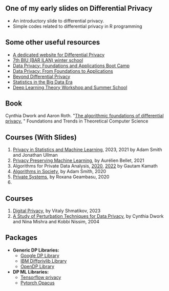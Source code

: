 ## One of my early slides on Differential Privacy
* An introductory slide to differential privacy.
* Simple codes related to differential privacy in R programming
## Some other useful resources
 * [A dedicated website for Differential Privacy](https://differentialprivacy.org/)
 * [7th BIU (BAR ILAN) winter school](https://www.youtube.com/playlist?list=PL8Vt-7cSFnw1li73YXZdTaiAeXFkmWWRh)
 * [Data Privacy: Foundations and Applications Boot Camp](https://youtube.com/playlist?list=PLgKuh-lKre11tx27MfGdff-SZwrYVEJ52&feature=shared)
 * [Data Privacy: From Foundations to Applications ](https://youtube.com/playlist?list=PLgKuh-lKre127daQmgd6Kq2PjV2Me6zP0&feature=shared)
 * [Beyond Differential Privacy](https://youtube.com/playlist?list=PLgKuh-lKre11iWnOvMCamL7hRDBUJhnxq&feature=shared)
 * [ Statistics in the Big Data Era ](https://youtube.com/playlist?list=PLgKuh-lKre13dRlx8GXoFWG8zqL8CnYN_&feature=shared)
 * [Deep Learning Theory Workshop and Summer School](https://youtube.com/playlist?list=PLgKuh-lKre10YK4RZ6mMylo3ftx_JJYYM&feature=shared)
    
## Book
Cynthia Dwork and Aaron Roth. "[The algorithmic foundations of differential privacy.](https://www.cis.upenn.edu/~aaroth/Papers/privacybook.pdf)
" Foundations and Trends in Theoretical Computer Science
## Courses (With Slides)
1. [Privacy in Statistics and Machine Learning](https://dpcourse.github.io/), 2023, 2021 by Adam Smith and Jonathan Ullman
2. [Privacy Preserving Machine Learning](http://researchers.lille.inria.fr/abellet/teaching/private_machine_learning_course.html), by Aurélien Bellet, 2021
3. Algorithms for Private Data Analysis, [2020](http://www.gautamkamath.com/CS860-fa2020.html), [2022](http://www.gautamkamath.com/courses/CS860-fa2022.html) by Gautam Kamath
4. [Algorithms in Society](https://docs.google.com/document/d/1MO9DSbJMMnJxgml3uwYRgw2LaXPzUaDGyDM1CU6Z-Tk/edit), by Adam Smith, 2020
5. [Private Systems](https://columbia.github.io/private-systems-class/), by Roxana Geambasu, 2020
6. []()


## Courses
1.  [Digital Privacy](https://www.cs.cornell.edu/~shmat/courses/cs6434/), by Vitaly Shmatikov, 2023
2.  [ A Study of Perturbation Techniques for Data Privacy](http://theory.stanford.edu/~nmishra/cs369-2004.html), by Cynthia Dwork and Nina Mishra and Kobbi Nissim, 2004

## Packages
* **Generic DP Libraries:**
    * [Google DP Library](https://github.com/google/differential-privacy)
    * [IBM Diffprivlib Library](https://github.com/IBM/differential-privacy-library)
    * [OpenDP Library](https://github.com/opendp/opendp)
* **DP ML Libraries:**
    * [Tensorflow privacy](https://github.com/tensorflow/privacy)
    * [Pytorch Opacus](https://github.com/pytorch/opacus)
